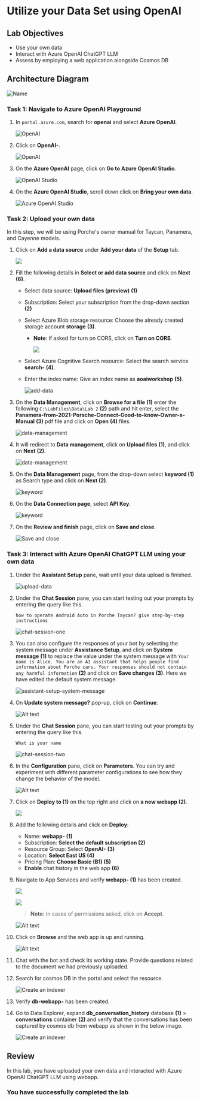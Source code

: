 # Utilize your Data Set using OpenAI

## Lab Objectives

- Use your own data
- Interact with Azure OpenAI ChatGPT LLM
- Assess by employing a web application alongside Cosmos DB
  
## Architecture Diagram

![Name](images/doc89.PNG)

### Task 1: Navigate to Azure OpenAI Playground

1. In `portal.azure.com`, search for **openai** and select **Azure OpenAI**.

   ![OpenAI](images/doc35.png)

2. Click on **OpenAI-<inject key="Deployment ID" enableCopy="false"/>**.

      ![OpenAI](images/doc36.png)

3. On the **Azure OpenAI** page, click on **Go to Azure OpenAI Studio**.

      ![OpenAI Studio](images/launch-openaist.png)

4. On the **Azure OpenAI Studio**, scroll down click on **Bring your own data**.

   ![Azure OpenAI Studio](images/bring-data.png)

### Task 2: Upload your own data

In this step, we will be using Porche's owner manual for Taycan, Panamera, and Cayenne models.

1. Click on **Add a data source** under **Add your data** of the **Setup** tab.

   ![](images/doc70.png)
   
1. Fill the following details in **Select or add data source** and click on **Next** **(6)**.
    
    - Select data source: **Upload files (preview)** **(1)**

    - Subscription: Select your subscription from the drop-down section **(2)**

    - Select Azure Blob storage resource: Choose the already created storage account **storage<inject key="Deployment ID">** **(3)**. 
      
      - **Note**: If asked for turn on CORS, click on **Turn on CORS**.

         ![](images/data-source.png)

    - Select Azure Cognitive Search resource: Select the search service **search-<inject key="Deployment ID">** **(4)**.

    - Enter the index name: Give an index name as **aoaiworkshop** **(5)**.

      ![add-data](images/uploadfiles.png) 

1. On the **Data Management**, click on **Browse for a file** **(1)** enter the following `C:\LabFiles\Data\Lab 2` **(2)** path and hit enter, select the **Panamera-from-2021-Porsche-Connect-Good-to-know-Owner-s-Manual** **(3)** pdf  file and click on **Open** **(4)** files.

   ![data-management](images/labfiles.png)

1. It will redirect to **Data management**, click on **Upload files** **(1)**, and click on **Next** **(2)**.

   ![data-management](images/data-management-upload.png)

1. On the **Data Management** page, from the drop-down select **keyword (1)** as Search type and click on **Next (2)**.

   ![keyword](images/uploadfiles1.png)

1. On the **Data Connection page**, select **API Key**.

   ![keyword](images/api.png)

1. On the **Review and finish** page, click on **Save and close**.

   ![Save and close](images/save-and-close.png)

### Task 3: Interact with Azure OpenAI ChatGPT LLM using your own data

1. Under the **Assistant Setup** pane, wait until your data upload is finished.

   ![upload-data](images/upload-data.png)

1. Under the **Chat Session** pane, you can start testing out your prompts by entering the query like this.

    ```
    how to operate Android Auto in Porche Taycan? give step-by-step instructions
    ```

      ![chat-session-one](images/screen.png)

1. You can also configure the responses of your bot by selecting the system message under **Assistance Setup**, and click on **System message** **(1)** to replace the value under the system message with `Your name is Alice. You are an AI assistant that helps people find information about Porche cars. Your responses should not contain any harmful information` **(2)** and click on **Save changes** **(3)**. Here we have edited the default system message.

   ![assistant-setup-system-message](images/applychnages.png)

1. On **Update system message?** pop-up, click on **Continue**.

   ![Alt text](images/continue.png)

1. Under the **Chat Session** pane, you can start testing out your prompts by entering the query like this.

    ```
    What is your name
    ```
   
   ![chat-session-two](images/recogniserlab1-2.png)

1. In the **Configuration** pane, click on **Parameters**. You can try and experiment with different parameter configurations to see how they change the behavior of the model.

    ![Alt text](images/parameters.png)

1. Click on **Deploy to (1)** on the top right and click on **a new webapp (2)**.

   ![](images/doc71.png)

1. Add the following details and click on **Deploy**:

   - Name: **webapp-<inject key="Deployment ID" enableCopy="false"/> (1)**
   - Subscription: **Select the default subscription (2)**
   - Resource Group: Select **OpenAI-<inject key="Deployment ID" enableCopy="false"/>** **(3)**
   - Location: **Select East US (4)**
   - Pricing Plan: **Choose Basic (B1) (5)**
   - **Enable** chat history in the web app **(6)**

1. Navigate to App Services and verify **webapp-<inject key="Deployment ID" enableCopy="false"/> (1)** has been created.

      ![](images/doc73.png)

      ![](images/doc74.png)
   
      > **Note:** In cases of permissions asked, click on **Accept**.

      ![Alt text](images/doc50.png)
      
1. Click on **Browse** and the web app is up and running.

    ![Alt text](images/doc51.png)

1. Chat with the bot and check its working state. Provide questions related to the document we had previously uploaded.

1. Search for cosmos DB in the portal and select the resource.

    ![Create an indexer](images/doc94.png)

1. Verify **db-webapp-<inject key="Deployment ID" enableCopy="false"/>** has been created.

1. Go to Data Explorer, expand **db_conversation_history** database **(1)** > **conversations** container **(2)** and verify that the conversations has been captured by cosmos db from webapp as shown in the below image.

    ![Create an indexer](images/doc93.png)

## Review

In this lab, you have uploaded your own data and interacted with Azure OpenAI ChatGPT LLM using webapp.

### You have successfully completed the lab
